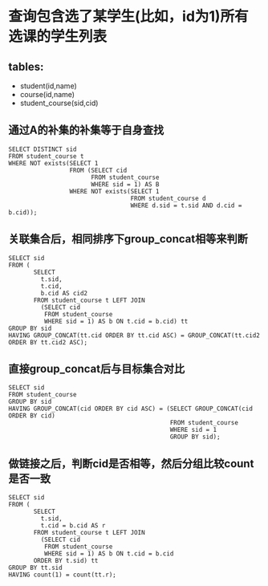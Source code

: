 # 查询包含选了某学生(比如，id为1)所有选课的学生列表

## tables:
- student(id,name)
- course(id,name)
- student_course(sid,cid)


## 通过A的补集的补集等于自身查找
```mysql
SELECT DISTINCT sid
FROM student_course t
WHERE NOT exists(SELECT 1
                 FROM (SELECT cid
                       FROM student_course
                       WHERE sid = 1) AS B
                 WHERE NOT exists(SELECT 1
                                  FROM student_course d
                                  WHERE d.sid = t.sid AND d.cid = b.cid));
```

## 关联集合后，相同排序下group_concat相等来判断
```mysql
SELECT sid
FROM (
       SELECT
         t.sid,
         t.cid,
         b.cid AS cid2
       FROM student_course t LEFT JOIN
         (SELECT cid
          FROM student_course
          WHERE sid = 1) AS b ON t.cid = b.cid) tt
GROUP BY sid
HAVING GROUP_CONCAT(tt.cid ORDER BY tt.cid ASC) = GROUP_CONCAT(tt.cid2 ORDER BY tt.cid2 ASC);
```

## 直接group_concat后与目标集合对比
```mysql
SELECT sid
FROM student_course
GROUP BY sid
HAVING GROUP_CONCAT(cid ORDER BY cid ASC) = (SELECT GROUP_CONCAT(cid ORDER BY cid)
                                             FROM student_course
                                             WHERE sid = 1
                                             GROUP BY sid);
```

## 做链接之后，判断cid是否相等，然后分组比较count是否一致
```mysql
SELECT sid
FROM (
       SELECT
         t.sid,
         t.cid = b.cid AS r
       FROM student_course t LEFT JOIN
         (SELECT cid
          FROM student_course
          WHERE sid = 1) AS b ON t.cid = b.cid
       ORDER BY t.sid) tt
GROUP BY tt.sid
HAVING count(1) = count(tt.r);
```